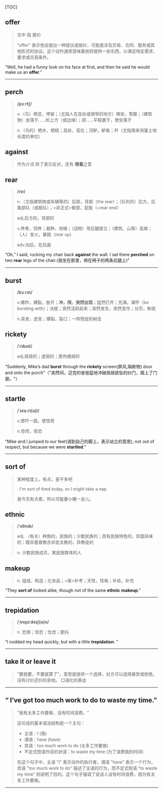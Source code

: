 [TOC]

## offer

> 文中  指 报价
>
> "offer" 表示他会提出一种提议或报价，可能是涉及交易、合同、服务或其他形式的协议。这个动作通常意味着他将提供一些东西，以满足特定需求、要求或交易条件。

“Well, he had a funny look on his face at first, and then he said he would make us an **offer**.”

---

## perch

> **/pɜːrtʃ/**
>
> v.（鸟）栖息，停留；（尤指人在高处或很窄的地方）稍坐，暂歇；（建筑物）坐落于……的上方（或边缘）；把……平稳置于，使坐落于
>
> n.（鸟的）栖木，栖枝；高处，高位；河鲈，鲈鱼；杆（尤指用来测量土地长度的单位）

## against

> 作为介词  除了表示反对，还有 **倚着**之意

## rear

> **/rɪr/**
>
> n.（尤指建筑物或车辆等的）后部，背部（the rear）；（队列的）后方，后尾部队（或舰队）；<非正式>臀部，屁股（=rear end）
>
> adj.后方的，背部的
>
> v.养育，饲养；栽种，培植；（动物）用后腿直立；（建筑、山等）高耸；（人）发火，暴跳（rear up）
>
> adv.向后，在后面

“Oh,” I said, rocking my chair back **against** the wall. I sat there **perched** on two **rear** legs of the chair.(我坐在那里，倚在椅子的两条后腿上)”

---

## burst

> **/bɜːrst/**
>
> v.爆炸，爆裂，胀开；**冲，闯**，**突然出现**；猛然打开；充满，满怀（be bursting with）；决堤；突然活跃起来；突然发生，突然发作；分页，断纸
>
> n.突发，迸发；爆裂，裂口；一阵短促的射击

## rickety

> **/ˈrɪkəti/**
>
> adj.摇晃的；虚弱的；患佝偻病的

“Suddenly, Mike’s dad **burst** through the **rickety** screen(屏风,隔断物) door and onto the porch”（"突然间，迈克的爸爸猛地冲破摇摇欲坠的纱门，踏上了门廊。"）

---

## startle

> **/ˈstɑːrt(ə)l/**
>
> v.使吓一跳，使惊奇
>
> n.惊愕，惊恐

“Mike and I jumped to our feet(调到自己的脚上，表示站立的意思), not out of respect, but because we were **startled**.”

---

## sort of

> 某种程度上，有点，差不多吧
>
> · I'm sort of tired today, so I might take a nap.
>
> 我今天有点累，所以可能要小睡一会儿。

## ethnic

>**/ˈeθnɪk/**
>
>adj.
>（有关）种族的，民族的；少数民族的；具有民族特色的，异国风味的；既非基督教亦非犹太教的，异教徒的
>
>n.
>少数民族成员，某民族群体的人

## makeup

> n.
> 组成，构造；化妆品；<美>补考；天性，性格；补给，补充

“They **sort of** looked alike, though not of the same **ethnic** **makeup**.”

---

## trepidation

> **/ˌtrepɪˈdeɪʃ(ə)n/**
>
> n.
> 恐惧；惊恐；忧虑；颤抖

“I nodded my head quickly, but with a little **trepidation**. ”

---

## take it or leave it

> "要就要，不要就算了"，意思是提供一个选择，对方可以选择接受或拒绝，没有讨价还价的余地。 口语化的表达

---

## “ I’ve got too much work to do to waste my time.”

> "我有太多工作要做，没有时间浪费。" 
>
> 这句话的基本语法结构是一个主句：
>
> - 主语：I (我)
> - 谓语：have (have) 
> - 宾语：too much work to do (太多工作要做)
> - 不定式短语作目的状语：to waste my time (为了浪费我的时间)
>
> 在这个句子中，主语 "I" 表示动作的执行者，谓语 "have" 表示一个行为，宾语 "too much work to do" 描述了主语的行为，而不定式短语 "to waste my time" 则说明了目的。这个句子强调了说话人没有时间浪费，因为有太多工作要做。

---




